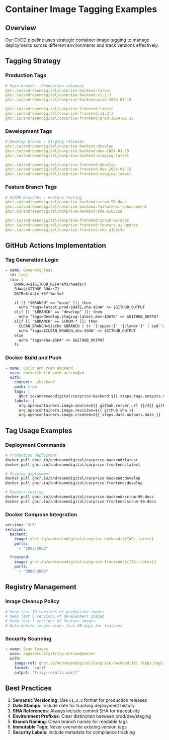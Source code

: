 # Container Image Tagging Examples

## Overview

Our CI/CD pipeline uses strategic container image tagging to manage deployments across different environments and track versions effectively.

## Tagging Strategy

### Production Tags
```yaml
# Main branch - Production releases
ghcr.io/andreaendigital/carprice-backend:latest
ghcr.io/andreaendigital/carprice-backend:v1.2.3
ghcr.io/andreaendigital/carprice-backend:prod-2024-01-15

ghcr.io/andreaendigital/carprice-frontend:latest
ghcr.io/andreaendigital/carprice-frontend:v1.2.3
ghcr.io/andreaendigital/carprice-frontend:prod-2024-01-15
```

### Development Tags
```yaml
# Develop branch - Staging releases
ghcr.io/andreaendigital/carprice-backend:develop
ghcr.io/andreaendigital/carprice-backend:dev-2024-01-15
ghcr.io/andreaendigital/carprice-backend:staging-latest

ghcr.io/andreaendigital/carprice-frontend:develop
ghcr.io/andreaendigital/carprice-frontend:dev-2024-01-15
ghcr.io/andreaendigital/carprice-frontend:staging-latest
```

### Feature Branch Tags
```yaml
# SCRUM branches - Feature testing
ghcr.io/andreaendigital/carprice-backend:scrum-96-docs
ghcr.io/andreaendigital/carprice-backend:feature-ml-enhancement
ghcr.io/andreaendigital/carprice-backend:sha-a1b2c3d

ghcr.io/andreaendigital/carprice-frontend:scrum-96-docs
ghcr.io/andreaendigital/carprice-frontend:feature-ui-update
ghcr.io/andreaendigital/carprice-frontend:sha-a1b2c3d
```

## GitHub Actions Implementation

### Tag Generation Logic
```yaml
- name: Generate Tags
  id: tags
  run: |
    BRANCH=${GITHUB_REF#refs/heads/}
    SHA=${GITHUB_SHA::7}
    DATE=$(date +%Y-%m-%d)

    if [[ "$BRANCH" == "main" ]]; then
      echo "tags=latest,prod-$DATE,sha-$SHA" >> $GITHUB_OUTPUT
    elif [[ "$BRANCH" == "develop" ]]; then
      echo "tags=develop,staging-latest,dev-$DATE" >> $GITHUB_OUTPUT
    elif [[ "$BRANCH" == SCRUM-* ]]; then
      CLEAN_BRANCH=$(echo $BRANCH | tr '[:upper:]' '[:lower:]' | sed 's/[^a-z0-9-]/-/g')
      echo "tags=$CLEAN_BRANCH,sha-$SHA" >> $GITHUB_OUTPUT
    else
      echo "tags=sha-$SHA" >> $GITHUB_OUTPUT
    fi
```

### Docker Build and Push
```yaml
- name: Build and Push Backend
  uses: docker/build-push-action@v4
  with:
    context: ./backend
    push: true
    tags: |
      ghcr.io/andreaendigital/carprice-backend:${{ steps.tags.outputs.tags }}
    labels: |
      org.opencontainers.image.source=${{ github.server_url }}/${{ github.repository }}
      org.opencontainers.image.revision=${{ github.sha }}
      org.opencontainers.image.created=${{ steps.date.outputs.date }}
```

## Tag Usage Examples

### Deployment Commands
```bash
# Production deployment
docker pull ghcr.io/andreaendigital/carprice-backend:latest
docker pull ghcr.io/andreaendigital/carprice-frontend:latest

# Staging deployment
docker pull ghcr.io/andreaendigital/carprice-backend:develop
docker pull ghcr.io/andreaendigital/carprice-frontend:develop

# Feature testing
docker pull ghcr.io/andreaendigital/carprice-backend:scrum-96-docs
docker pull ghcr.io/andreaendigital/carprice-frontend:scrum-96-docs
```

### Docker Compose Integration
```yaml
version: '3.8'
services:
  backend:
    image: ghcr.io/andreaendigital/carprice-backend:${TAG:-latest}
    ports:
      - "5002:5002"

  frontend:
    image: ghcr.io/andreaendigital/carprice-frontend:${TAG:-latest}
    ports:
      - "3000:3000"
```

## Registry Management

### Image Cleanup Policy
```yaml
# Keep last 10 versions of production images
# Keep last 5 versions of development images
# Keep last 3 versions of feature images
# Auto-delete images older than 30 days for features
```

### Security Scanning
```yaml
- name: Scan Images
  uses: aquasecurity/trivy-action@master
  with:
    image-ref: ghcr.io/andreaendigital/carprice-backend:${{ steps.tags.outputs.tags }}
    format: 'sarif'
    output: 'trivy-results.sarif'
```

## Best Practices

1. **Semantic Versioning**: Use `v1.2.3` format for production releases
2. **Date Stamps**: Include date for tracking deployment history
3. **SHA References**: Always include commit SHA for traceability
4. **Environment Prefixes**: Clear distinction between prod/dev/staging
5. **Branch Naming**: Clean branch names for readable tags
6. **Immutable Tags**: Never overwrite existing version tags
7. **Security Labels**: Include metadata for compliance tracking
